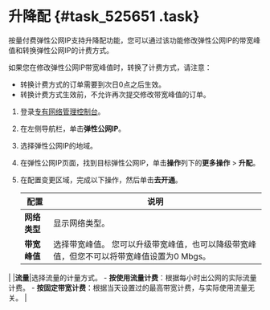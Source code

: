 # 升降配 {#task_525651 .task}

按量付费弹性公网IP支持升降配功能，您可以通过该功能修改弹性公网IP的带宽峰值和转换弹性公网IP的计费方式。

如果您在修改弹性公网IP带宽峰值时，转换了计费方式，请注意：

-   转换计费方式的订单需要到次日0点之后生效。
-   转换计费方式生效前，不允许再次提交修改带宽峰值的订单。

1.  登录[专有网络管理控制台](https://vpcnext.console.aliyun.com)。
2.  在左侧导航栏，单击**弹性公网IP**。
3.  选择弹性公网IP的地域。
4.  在弹性公网IP页面，找到目标弹性公网IP，单击**操作**列下的**更多操作** \> **升配**。
5.  在配置变更区域，完成以下操作，然后单击**去开通**。 

    |配置|说明|
    |--|--|
    |**网络类型**|显示网络类型。|
    |**带宽峰值**|选择带宽峰值。 您可以升级带宽峰值，也可以降级带宽峰值，但您不可以将带宽峰值设置为0 Mbgs。

 |
    |**流量**|选择流量的计量方式。     -   **按使用流量计费**：根据每小时出公网的实际流量计费。
    -   **按固定带宽计费**：根据当天设置过的最高带宽计费，与实际使用流量无关。
 |


